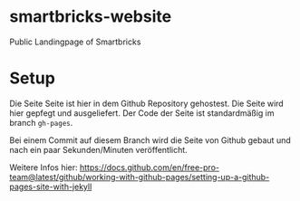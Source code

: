 # smartbricks-website
Public Landingpage of Smartbricks


# Setup

Die Seite  Seite ist hier in dem Github Repository gehostest. Die Seite wird hier gepfegt und ausgeliefert. Der Code der Seite ist standardmäßig im branch `gh-pages`.

Bei einem Commit auf diesem Branch wird die Seite von Github gebaut und nach ein paar Sekunden/Minuten veröffentlicht.

Weitere Infos hier: https://docs.github.com/en/free-pro-team@latest/github/working-with-github-pages/setting-up-a-github-pages-site-with-jekyll
